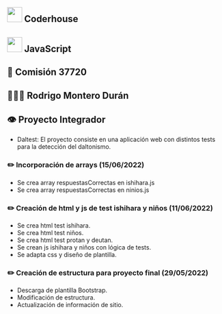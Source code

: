 ## <img src="https://user-images.githubusercontent.com/103367542/170897064-db2db840-0d26-402a-b3bc-3c3f27df5f4f.png" width="35"> Coderhouse
## <img src="https://user-images.githubusercontent.com/103367542/170894562-47345668-e72e-4c31-ac11-263b37e1c7db.png" width="35"> JavaScript
## 🏫 Comisión 37720
## 👨🏻‍🎓 Rodrigo Montero Durán
## 👁 Proyecto Integrador
- Daltest: El proyecto consiste en una aplicación web con distintos tests para la detección del daltonismo.

### ✏️ Incorporación de arrays (15/06/2022)
- Se crea array respuestasCorrectas en ishihara.js
- Se crea array respuestasCorrectas en ninios.js
### ✏️ Creación de html y js de test ishihara y niños (11/06/2022)
- Se crea html test ishihara.
- Se crea html test niños.
- Se crea html test protan y deutan. 
- Se crean js ishihara y niños con lógica de tests.
- Se adapta css y diseño de plantilla.
### ✏️ Creación de estructura para proyecto final (29/05/2022)
- Descarga de plantilla Bootstrap.
- Modificación de estructura.
- Actualización de información de sitio.
